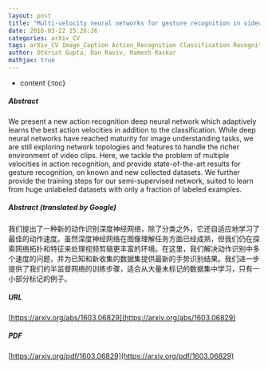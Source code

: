 ```yaml
---
layout: post
title: "Multi-velocity neural networks for gesture recognition in videos"
date: 2016-03-22 15:26:26
categories: arXiv_CV
tags: arXiv_CV Image_Caption Action_Recognition Classification Recognition
author: Otkrist Gupta, Dan Raviv, Ramesh Raskar
mathjax: true
---
```


* content
{:toc}

##### Abstract
We present a new action recognition deep neural network which adaptively learns the best action velocities in addition to the classification. While deep neural networks have reached maturity for image understanding tasks, we are still exploring network topologies and features to handle the richer environment of video clips. Here, we tackle the problem of multiple velocities in action recognition, and provide state-of-the-art results for gesture recognition, on known and new collected datasets. We further provide the training steps for our semi-supervised network, suited to learn from huge unlabeled datasets with only a fraction of labeled examples.

##### Abstract (translated by Google)
我们提出了一种新的动作识别深度神经网络，除了分类之外，它还自适应地学习了最佳的动作速度。虽然深度神经网络在图像理解任务方面已经成熟，但我们仍在探索网络拓扑和特征来处理视频剪辑更丰富的环境。在这里，我们解决动作识别中多个速度的问题，并为已知和新收集的数据集提供最新的手势识别结果。我们进一步提供了我们的半监督网络的训练步骤，适合从大量未标记的数据集中学习，只有一小部分标记的例子。

##### URL
[https://arxiv.org/abs/1603.06829](https://arxiv.org/abs/1603.06829)

##### PDF
[https://arxiv.org/pdf/1603.06829](https://arxiv.org/pdf/1603.06829)

